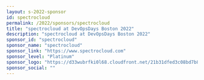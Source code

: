 ```yaml
---
layout: s-2022-sponsor
id: spectrocloud
permalink: /2022/sponsors/spectrocloud
title: "spectrocloud at DevOpsDays Boston 2022"
description: "spectrocloud at DevOpsDays Boston 2022"
sponsor_id: "spectrocloud"
sponsor_name: "spectrocloud"
sponsor_link: "https://www.spectrocloud.com"
sponsor_level: "Platinum"
sponsor_logo: "https://d33wubrfki0l68.cloudfront.net/21b31dfed3c08bd7b80fbd969d89bfa6428000bb/78943/img/sponsors/spectrocloud.png"
sponsor_social: ""
---
```

  
